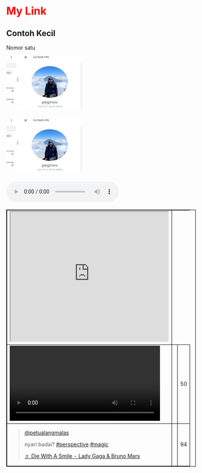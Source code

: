 <!DOCTYPE html>
<html>
<head>
    <title>Link Ujang</title>
    <link rel="icon" type="image/x-icon" href="favicon.ico">  
<style>
        table, th, td {
          border: 1px solid black;
        }
        </style>
</head>
<body>

<h1 style="color:red;">My Link</h1>
<h2>Contoh Kecil</h2>
<p>Nomor satu</p>
<a href="https://www.tiktok.com/@petualangmalas?is_from_webapp=1&sender_device=pc"><img src="peg.jpeg" alt="peg.jpeg" width="200" height="142"></a>
<h3><img src="peg.jpeg" alt="peg.jpeg" width="200" height="142"></h3>
<table style="width:auto;">
    <tr>
        <td><iframe width="420" height="345" src="https://www.youtube.com/embed/tgbNymZ7vqY">
        </iframe>        
        </td>
    </tr>
    <tr>
      <td><video src="badai.mp4" alt="badai" width="400" controls></td>
      <td></td>
      <td>50</td>
    </tr>
    <tr>
      <td><blockquote class="tiktok-embed" cite="https://www.tiktok.com/@petualangmalas/video/7430338077740043525" data-video-id="7430338077740043525" data-embed-from="oembed" style="max-width:605px; min-width:325px;"> <section> <a target="_blank" title="@petualangmalas" href="https://www.tiktok.com/@petualangmalas?refer=embed">@petualangmalas</a> <p>nyari badai? <a title="perspective" target="_blank" href="https://www.tiktok.com/tag/perspective?refer=embed">#perspective</a> <a title="magic" target="_blank" href="https://www.tiktok.com/tag/magic?refer=embed">#magic</a></p> <a target="_blank" title="♬ " href="https://www.tiktok.com/music/Glass-Half-Full-Zach-King-6749517306881248005?refer=embed">♬ Die With A Smile - Lady Gaga & Bruno Mars</a> </section> </blockquote> <script async onerror="var a=document.createElement('script');a.src='https://iframely.net/files/tiktok-embed.js';document.body.appendChild(a);" src="https://www.tiktok.com/embed.js"></script></td>
      <td></td>
      <td>94</td>
    </tr>

<h4><audio controls>
    <source src="Lady Gaga Bruno Mars.mp3" type="audio/ogg">
    <source src="Lady Gaga Bruno Mars.mp3" type="audio/mpeg">
  Your browser does not support the audio element.
  </audio>
  </h4>

</body>
</html>

